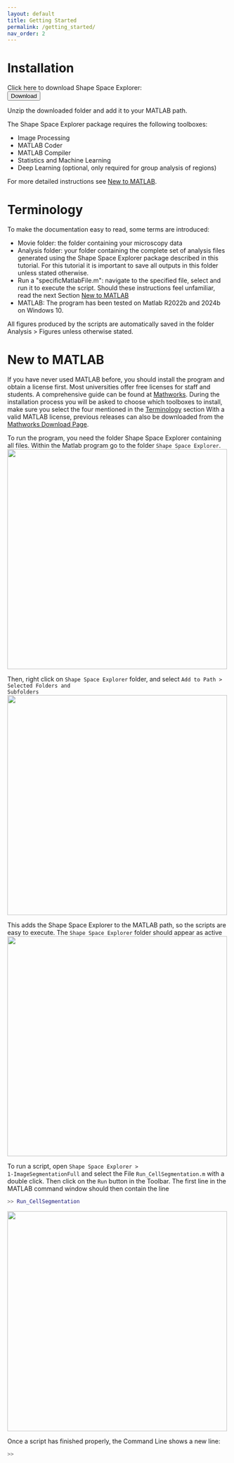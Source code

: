 ```yaml
---
layout: default
title: Getting Started
permalink: /getting_started/
nav_order: 2
---
```


# Installation

Click here to download Shape Space Explorer: \
[<button type="button" name="button" class="btn">Download</button>](https://github.com/cmcb-warwick/ShapeSpaceExplorer/archive/refs/heads/master.zip)

Unzip the downloaded folder and add it to your MATLAB path. 

The Shape Space Explorer package requires the following toolboxes:
- Image Processing
- MATLAB Coder
- MATLAB Compiler
- Statistics and Machine Learning
- Deep Learning (optional, only required for group analysis of regions)

For more detailed instructions see [New to MATLAB](#new-to-matlab).

# Terminology

To make the documentation easy to read, some terms are introduced:
- Movie folder: the folder containing your microscopy data
- Analysis folder: your folder containing the complete set of analysis files generated using the Shape Space Explorer package described in this tutorial. For this tutorial it is important to save all outputs in this folder unless stated otherwise.
- Run a "specificMatlabFile.m": navigate to the specified file, select and run it to execute the script. Should these instructions feel unfamiliar, read the next Section [New to MATLAB](#new-to-matlab) 
- MATLAB: The program has been tested on Matlab R2022b and 2024b on Windows 10.

All figures produced by the scripts are automatically saved in the folder Analysis > Figures unless otherwise stated.

# New to MATLAB

If you have never used MATLAB before, you should install the program and obtain a license first. Most universities offer free licenses for staff and students. A comprehensive guide can be found at [Mathworks](http://uk.mathworks.com/help/install/installation-and-licensing-fundamentals.html). During the installation process you will be asked to choose which toolboxes to install, make sure you select the four mentioned in the [Terminology](#terminology) section With a valid MATLAB license, previous releases can also be downloaded from the [Mathworks Download Page](https://uk.mathworks.com/downloads/).

To run the program, you need the folder Shape Space Explorer containing all files. Within the Matlab program go to the folder <code>Shape Space Explorer</code>.\
<img align="center" width=500px src="./img/add_folder_to_path1.png">

Then, right click on <code>Shape Space Explorer</code> folder, and select <code>Add to Path > Selected Folders and Subfolders</code> \
<img align="center" width=500px src="./img/add_folder_to_path2.png">

This adds the Shape Space Explorer to the MATLAB path, so the scripts are easy to execute. The <code>Shape Space Explorer</code> folder should appear as active \
<img align="center" width=500px src="./img/add_folder_to_path3.png">

To run a script, open <code>Shape Space Explorer > 1-ImageSegmentationFull</code> and select the File <code>Run_CellSegmentation.m</code> with a double click. Then click on the <code>Run</code> button in the Toolbar.  The first line in the MATLAB command window should then contain the line 
```matlab
>> Run_CellSegmentation
```
<img align="center" width=500px src="./img/run_script.png">

Once a script has finished properly, the Command Line shows a new line:
```matlab
>> 
```

